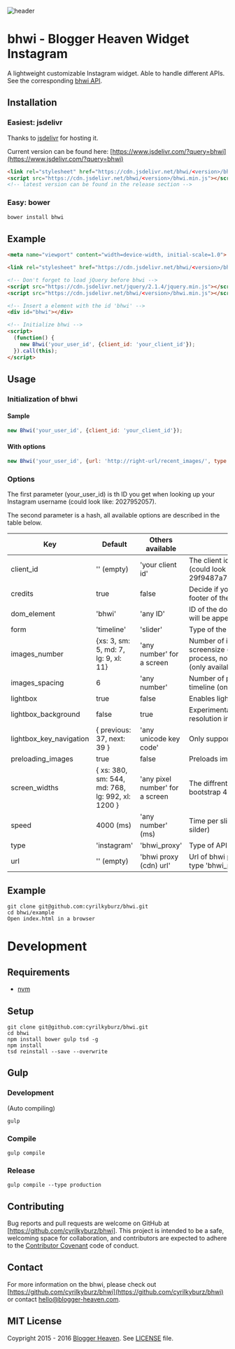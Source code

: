 ![header](https://raw.githubusercontent.com/cyrilkyburz/bhwi/master/example/example.png)

# bhwi - Blogger Heaven Widget Instagram

A lightweight customizable Instagram widget. Able to handle different APIs.
See the corresponding [bhwi API](https://github.com/cyrilkyburz/bhwi_proxy).

## Installation

### Easiest: jsdelivr 

Thanks to [jsdelivr](https://www.jsdelivr.com/) for hosting it.

Current version can be found here: [https://www.jsdelivr.com/?query=bhwi](https://www.jsdelivr.com/?query=bhwi)

```html
<link rel="stylesheet" href="https://cdn.jsdelivr.net/bhwi/<version>/bhwi.min.css" type="text/css">
<script src="https://cdn.jsdelivr.net/bhwi/<version>/bhwi.min.js"></script>
<!-- latest version can be found in the release section -->
```

### Easy: bower

```sh
bower install bhwi
```

## Example

```html
<meta name="viewport" content="width=device-width, initial-scale=1.0">

<link rel="stylesheet" href="https://cdn.jsdelivr.net/bhwi/<version>/bhwi.min.css" type="text/css">

<!-- Don't forget to load jQuery before bhwi -->
<script src="https://cdn.jsdelivr.net/jquery/2.1.4/jquery.min.js"></script>
<script src="https://cdn.jsdelivr.net/bhwi/<version>/bhwi.min.js"></script>

<!-- Insert a element with the id 'bhwi' -->
<div id="bhwi"></div>

<!-- Initialize bhwi -->
<script>
  (function() {
    new Bhwi('your_user_id', {client_id: 'your_client_id'});
  }).call(this);
</script>
```

## Usage

### Initialization of bhwi 


#### Sample 

```js
new Bhwi('your_user_id', {client_id: 'your_client_id'});
```

#### With options

```js
new Bhwi('your_user_id', {url: 'http://right-url/recent_images/', type: 'bhwi', form: 'slider', speed: '2000', lightbox: false});
```

### Options

The first parameter (your_user_id) is th ID you get when looking up your Instagram username (could look like: 2027952057).

The second parameter is a hash, all available options are described in the table below.

Key                       | Default                                           | Others available                  | Notes
------------------------- | ------------------------------------------------- | --------------------------------- | ---------------------
client_id                 | '' (empty)                                        | 'your client id'                  | The client id you get from Instagram API (could look like: 29f9487a7c14f2e46f1e9fa227cb2675)
credits                   | true                                              | false                             | Decide if you wanna show credits (in the footer of the lightbox)
dom_element               | 'bhwi'	                                          | 'any ID'                          | ID of the dom element where the widget will be appended
form                      | 'timeline'                                        | 'slider'                          | Type of the widget
images_number             | {xs: 3, sm: 5, md: 7, lg: 9, xl: 11}              | 'any number' for a screen         | Number of images, depending on screensize (only affecting the build process, not resizing) in the timeline (only available for the timeline)
images_spacing            | 6                                                 | 'any number'                      | Number of px between the images in the timeline (only available for the timeline)
lightbox                  | true                                              | false                             | Enables lightbox
lightbox_background       | false                                             | true                              | Experimental (only looks good with high resolution images)
lightbox_key_navigation   | { previous: 37, next: 39 }                        | 'any unicode key code'            | Only supported previous and next
preloading_images         | true                                              | false                             | Preloads images for slider & lightbox
screen_widths             | { xs: 380, sm: 544, md: 768, lg: 992, xl: 1200 }  | 'any pixel number' for a screen   | The diffrent screen sizes, taken from bootstrap 4
speed                     | 4000  (ms)                                        | 'any number' (ms)                 | Time per slide (only available for the silder)
type                      | 'instagram'                                       | 'bhwi_proxy'                      | Type of API
url                       | '' (empty)                                        | 'bhwi proxy (cdn) url'            | Url of bhwi proxy (cdn) (only required if type 'bhwi_proxy')

## Example

```
git clone git@github.com:cyrilkyburz/bhwi.git
cd bhwi/example
Open index.html in a browser
```

# Development

## Requirements 

* [nvm](https://github.com/creationix/nvm)

## Setup

```
git clone git@github.com:cyrilkyburz/bhwi.git
cd bhwi
npm install bower gulp tsd -g
npm install
tsd reinstall --save --overwrite
```

## Gulp

### Development

(Auto compiling)

```
gulp 
```

### Compile

```
gulp compile
```

### Release

```
gulp compile --type production
```

## Contributing

Bug reports and pull requests are welcome on GitHub at [https://github.com/cyrilkyburz/bhwi]. This project is intended 
to be a safe, welcoming space for collaboration, and contributors are expected to adhere to
the [Contributor Covenant](http://contributor-covenant.org) code of conduct.

## Contact

For more information on the bhwi, please check out
[https://github.com/cyrilkyburz/bhwi](https://github.com/cyrilkyburz/bhwi)
or contact [hello@blogger-heaven.com](mailto:hello@blogger-heaven.com).

## MIT License

Coypright 2015 - 2016 [Blogger Heaven](https://blogger-heaven.com). See [LICENSE](LICENSE) file.
